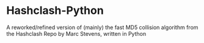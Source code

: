 # Hashclash-Python
A reworked/refined version of (mainly) the fast MD5 collision algorithm from the Hashclash Repo by Marc Stevens, written in Python
